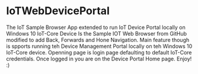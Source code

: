 # IoTWebDevicePortal
The IoT Sample Browser App extended to run IoT Device Portal locally on Windows 10 IoT-Core Device
Is the Sample IOT Web Browser from GitHub modified to add Back, Forwards and Hone Navigation.
Main feature though is spports running teh Device Management Portal locally on teh Windows 10 IoT-Core device.
Openning page is login page defaulting to default IoT-Core credentials. Once logged in you are on the Device Portal Home page.
Enjoy! :)
